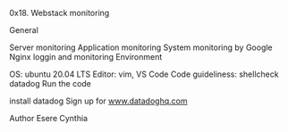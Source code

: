 0x18. Webstack monitoring

General

Server monitoring
Application monitoring
System monitoring by Google
Nginx loggin and monitoring
Environment

OS:  ubuntu 20.04 LTS
Editor: vim, VS Code
Code guideliness: shellcheck
datadog
Run the code

install datadog
Sign up for www.datadoghq.com

Author
Esere Cynthia
